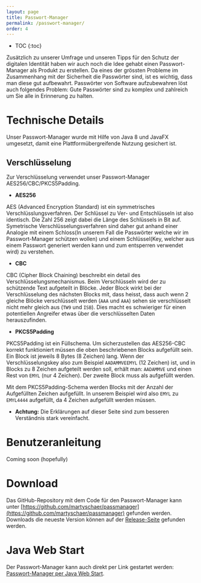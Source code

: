 ```yaml
---
layout: page
title: Passwort-Manager
permalink: /passwort-manager/
order: 4
---
```

* TOC
{:toc}

Zusätzlich zu unserer Umfrage und unseren Tipps für den Schutz der digitalen Identität haben wir auch noch die Idee gehabt einen Passwort-Manager als Produkt zu erstellen. Da eines der grössten Probleme im Zusammenhang mit der Sicherheit die Passwörter sind, ist es wichtig, dass man diese gut aufbewahrt.
Passwörter von Software aufzubewahren löst auch folgendes Problem: Gute Passwörter sind zu komplex und zahlreich um Sie alle in Erinnerung zu halten.

# Technische Details
Unser Passwort-Manager wurde mit Hilfe von Java 8 und JavaFX umgesetzt, damit eine Plattformübergreifende Nutzung gesichert ist.

## Verschlüsselung
Zur Verschlüsselung verwendet unser Passwort-Manager AES256/CBC/PKCS5Padding.

 - **AES256**

AES (Advanced Encryption Standard) ist ein symmetrisches Verschlüsslungsverfahren. Der Schlüssel zu Ver- und Entschlüsseln ist also identisch. Die Zahl 256 zeigt dabei die Länge des Schlüssels in Bit auf. Symetrische Verschlüsselungsverfahren sind daher gut anhand einer Analogie mit einem Schloss(In unserem Fall die Passwörter welche wir im Passwort-Manager schützen wollen) und einem Schlüssel(Key, welcher aus einem Passwort generiert werden kann und zum entsperren verwendet wird) zu verstehen.

 - **CBC**

 CBC (Cipher Block Chaining) beschreibt ein detail des Verschlüsselungsmechanismus. Beim Verschlüsseln wird der zu schützende Text aufgeteilt in Blöcke. Jeder Block wirkt bei der Verschlüsselung des nächsten Blocks mit, dass heisst, dass auch wenn 2 gleiche Blöcke verschlüsselt werden (`AAA` und `AAA`) sehen sie verschlüsselt nicht mehr gleich aus (`TW9` und `ISB`). Dies macht es schwieriger für einen potentiellen Angreifer etwas über die verschlüsselten Daten herauszufinden.

 - **PKCS5Padding**

 PKCS5Padding ist ein Füllschema. Um sicherzustellen das AES256-CBC korrekt funktioniert müssen die oben beschriebenen Blocks aufgefüllt sein. Ein Block ist jeweils 8 Bytes (8 Zeichen) lang. Wenn der Verschlüsselungskey also zum Beispiel `AADAMMVEEMYL` (12 Zeichen) ist, und in Blocks zu 8 Zeichen aufgeteilt werden soll, erhält man: `AADAMMVE` und einen Rest von `EMYL` (nur 4 Zeichen). Der zweite Block muss als aufgefüllt werden.

Mit dem PKCS5Padding-Schema werden Blocks mit der Anzahl der Aufgefüllten Zeichen aufgefüllt. In unserem Beispiel wird also `EMYL` zu `EMYL4444` aufgefüllt, da 4 Zeichen aufgefüllt werden müssen.


 - **Achtung:**
 Die Erklärungen auf dieser Seite sind zum besseren Verständnis stark vereinfacht.

# Benutzeranleitung
Coming soon (hopefully)

# Download
Das GitHub-Repository mit dem Code für den Passwort-Manager kann unter [https://github.com/martyschaer/passmanager](https://github.com/martyschaer/passmanager) gefunden werden. Downloads die neueste Version können auf der [Release-Seite](https://github.com/martyschaer/passmanager/releases/latest) gefunden werden.

# Java Web Start
Der Passwort-Manager kann auch direkt per Link gestartet werden: [Passwort-Manager per Java Web Start](../webstart/passmanager-1.0-SNAPSHOT.jnlp).
